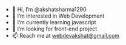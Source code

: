- 👋 Hi, I’m @akshatsharma1290
- 👀 I’m interested in Web Development
- 🌱 I’m currently learning javascript
- 💞️ I’m looking for front-end project
- 📫 Reach me at webdevakshat@gmail.com

<!---
akshatsharma1290/akshatsharma1290 is a ✨ special ✨ repository because its `README.md` (this file) appears on your GitHub profile.
You can click the Preview link to take a look at your changes.
--->
